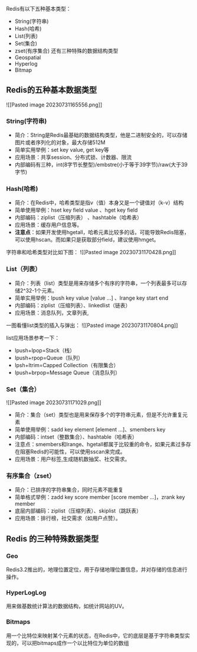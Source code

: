 Redis有以下五种基本类型：
- String(字符串)
- Hash(哈希)
- List(列表)
- Set(集合)
- zset(有序集合)
还有三种特殊的数据结构类型
- Geospatial
- Hyperlog
- Bitmap

## Redis的五种基本数据类型
![[Pasted image 20230731165556.png]]
### String(字符串)
- 简介：String是Redis最基础的数据结构类型，他是二进制安全的，可以存储图片或者序列化的对象，最大存储512M
- 简单实用举例：set key value, get key等
- 应用场景：共享session、分布式锁、计数器、限流
- 内部编码有三种，int(8字节长整型)/embstre(小于等于39字节)/raw(大于39字节)
### Hash(哈希)
- 简介：在Redis中，哈希类型是指v（值）本身又是一个键值对（k-v）结构
- 简单使用举例：hset key field value 、hget key field
- 内部编码：ziplist（压缩列表） 、hashtable（哈希表）
- 应用场景：缓存用户信息等。
- **注意点**：如果开发使用hgetall，哈希元素比较多的话，可能导致Redis阻塞，可以使用hscan。而如果只是获取部分field，建议使用hmget。

字符串和哈希类型对比如下图：
![[Pasted image 20230731170428.png]]

### List（列表）
- 简介：列表（list）类型是用来存储多个有序的字符串，一个列表最多可以存储2^32-1个元素。
- 简单实用举例：lpush key value [value ...] 、lrange key start end
- 内部编码：ziplist（压缩列表）、linkedlist（链表）
- 应用场景：消息队列，文章列表,

一图看懂list类型的插入与弹出：
![[Pasted image 20230731170804.png]]

list应用场景参考一下：
- lpush+lpop=Stack（栈）
- lpush+rpop=Queue（队列）
- lpsh+ltrim=Capped Collection（有限集合）
- lpush+brpop=Message Queue（消息队列）

### Set（集合）
![[Pasted image 20230731171029.png]]

- 简介：集合（set）类型也是用来保存多个的字符串元素，但是不允许重复元素
- 简单使用举例：sadd key element [element ...]、smembers key
- 内部编码：intset（整数集合）、hashtable（哈希表）
- 注意点：smembers和lrange、hgetall都属于比较重的命令，如果元素过多存在阻塞Redis的可能性，可以使用sscan来完成。
- 应用场景：用户标签,生成随机数抽奖、社交需求。
### 有序集合（zset）

- 简介：已排序的字符串集合，同时元素不能重复
- 简单格式举例：zadd key score member [score member ...]，zrank key member
- 底层内部编码：ziplist（压缩列表）、skiplist（跳跃表）
- 应用场景：排行榜，社交需求（如用户点赞）。

## Redis 的三种特殊数据类型
### Geo
Redis3.2推出的，地理位置定位，用于存储地理位置信息，并对存储的信息进行操作。
### HyperLogLog
用来做基数统计算法的数据结构，如统计网站的UV。
### Bitmaps 
用一个比特位来映射某个元素的状态，在Redis中，它的底层是基于字符串类型实现的，可以把bitmaps成作一个以比特位为单位的数组